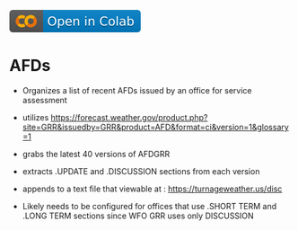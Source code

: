 ![SVG icon](https://github.com/tjturnage/AFDs/blob/master/colab-icon.svg?raw=true)

# AFDs

* Organizes a list of recent AFDs issued by an office for service assessment
* utilizes https://forecast.weather.gov/product.php?site=GRR&issuedby=GRR&product=AFD&format=ci&version=1&glossary=1

* grabs the latest 40 versions of AFDGRR
* extracts .UPDATE and .DISCUSSION sections from each version
* appends to a text file that viewable at : https://turnageweather.us/disc 

* Likely needs to be configured for offices that use .SHORT TERM and .LONG TERM sections since WFO GRR uses only DISCUSSION
